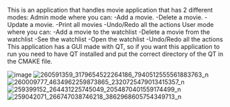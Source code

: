 This is an application that handles movie application that has 2 different modes:
  Admin mode where you can:
    -Add a movie.
    -Delete a movie.
    -Update a movie.
    -Print all movies
    -Undo/Redo all the actions
  User mode where you can:
    -Add a movie to the watchlist
    -Delete a movie from the watchlist
    -See the watchlist
    -Open the watchlist
    -Undo/Redo all the actions
 This application has a GUI made with QT, so if you want this application to run you need to have QT installed and put the correct directory of 
 the QT in the CMAKE file.
 
 
 
![image](https://user-images.githubusercontent.com/72079607/143251153-c2561dfe-b890-4e90-95c0-3e52a6716ad3.png)
![260591359_3179654522264186_7940512555561883763_n](https://user-images.githubusercontent.com/72079607/143250954-3fc280fd-315e-47a2-a3d5-5bdbc51f9f4b.png)
![260009777_4634962259873865_2320725479013415357_n](https://user-images.githubusercontent.com/72079607/143250958-4c279fb8-0855-4fc1-a220-ee7fb3ab322e.png)
![259399152_264431225745049_2054870401559174499_n](https://user-images.githubusercontent.com/72079607/143250961-62663dc0-091b-40ab-b2e0-c7d6373bf791.png)
![259042071_266747038746218_3862968605754349713_n](https://user-images.githubusercontent.com/72079607/143250962-071cf299-d2d4-4638-95a5-9de0c574e5cf.png)
